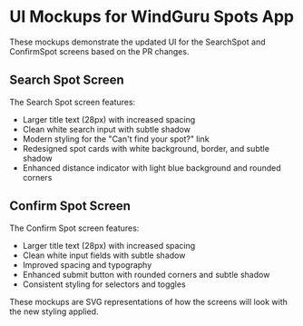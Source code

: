# UI Mockups for WindGuru Spots App

These mockups demonstrate the updated UI for the SearchSpot and ConfirmSpot screens based on the PR changes.

## Search Spot Screen

The Search Spot screen features:
- Larger title text (28px) with increased spacing
- Clean white search input with subtle shadow
- Modern styling for the "Can't find your spot?" link
- Redesigned spot cards with white background, border, and subtle shadow
- Enhanced distance indicator with light blue background and rounded corners

## Confirm Spot Screen

The Confirm Spot screen features:
- Larger title text (28px) with increased spacing
- Clean white input fields with subtle shadow
- Improved spacing and typography
- Enhanced submit button with rounded corners and subtle shadow
- Consistent styling for selectors and toggles

These mockups are SVG representations of how the screens will look with the new styling applied.


